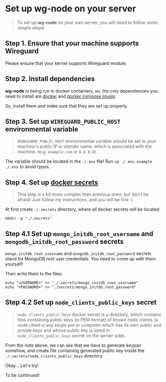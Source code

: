 # Set up wg-node on your server

> To set up **wg-node** on your own server, you will need to follow some simple steps!

## Step 1. Ensure that your machine supports Wireguard

Please ensure that your kernel supports Wireguard module.

## Step 2. Install dependencies

**wg-node** is being run in docker containers, so, the only dependencies you need to install are
[docker](https://www.docker.com/) and [docker compose plugin](https://docs.docker.com/compose/).

So, install them and make sure that they are set up properly.

## Step 3. Set up `WIREGUARD_PUBLIC_HOST` environmental variable

> `WIREGUARD_PUBLIC_HOST` environmental variable should be set to your machine's public IP or
> domain name, which is associated with the machine. (e.g. `example.com` or `8.8.8.8`).

The variable should be located in the `./.env` file! Run `cp ./.env.example ./.env` to avoid typos.

## Step 4. Set up [docker secrets](https://docs.docker.com/engine/swarm/secrets/)

> This step is a bit more complex than previous ones, but don't be afraid!
> Just follow my instructions, and you will be fine :)

At first create `./.secrets` directory, where all docker secrets will be located:

```shell
mkdir -p "./.secrets"
```

## Step 4.1 Set up `mongo_initdb_root_username` and `mongodb_initdb_root_password` secrets

`mongo_initdb_root_username` and `mongodb_initdb_root_password` secrets stand for MongoDB root user credentials.
You need to come up with them yourself!

Then write them to the files:

```shell
echo "<USERNAME>" >> "./.secrets/mongo_initdb_root_username"
echo "<PASSWORD>" >> "./secrets/mongo_initdb_root_password"
```

## Step 4.2 Set up `node_clients_public_keys` secret

> `node_clients_public_keys` docker secret is a directory, which contains files containing
> public keys (in PEM format) of known node clients
> (a node client is any single pot or computer which has its own public and private keys and
> whose public key is listed in `node_clients_public_keys` secret on the server side).

From the note above, we can see that we have to generate keypair somehow, and
create file containing generated public key inside the
`./.secrets/node_clients_public_keys` directory.

Okay... Let's try!

To be continued!